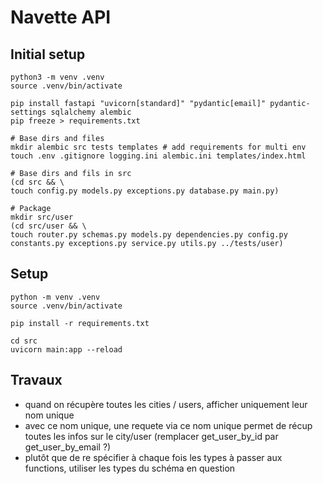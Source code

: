 # Navette API

## Initial setup

```shell
python3 -m venv .venv
source .venv/bin/activate

pip install fastapi "uvicorn[standard]" "pydantic[email]" pydantic-settings sqlalchemy alembic
pip freeze > requirements.txt
```

```shell
# Base dirs and files
mkdir alembic src tests templates # add requirements for multi env
touch .env .gitignore logging.ini alembic.ini templates/index.html

# Base dirs and fils in src
(cd src && \
touch config.py models.py exceptions.py database.py main.py)

# Package
mkdir src/user
(cd src/user && \
touch router.py schemas.py models.py dependencies.py config.py constants.py exceptions.py service.py utils.py ../tests/user)
```

## Setup

```shell
python -m venv .venv
source .venv/bin/activate

pip install -r requirements.txt

cd src
uvicorn main:app --reload
```

## Travaux

- quand on récupère toutes les cities / users, afficher uniquement leur nom unique
- avec ce nom unique, une requete via ce nom unique permet de récup toutes les infos sur le city/user (remplacer get_user_by_id par get_user_by_email ?)
- plutôt que de re spécifier à chaque fois les types à passer aux functions, utiliser les types du schéma en question
